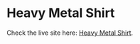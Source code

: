 # Heavy Metal Shirt

Check the live site here:
[Heavy Metal Shirt](https://github.com/facebook/create-react-app).

